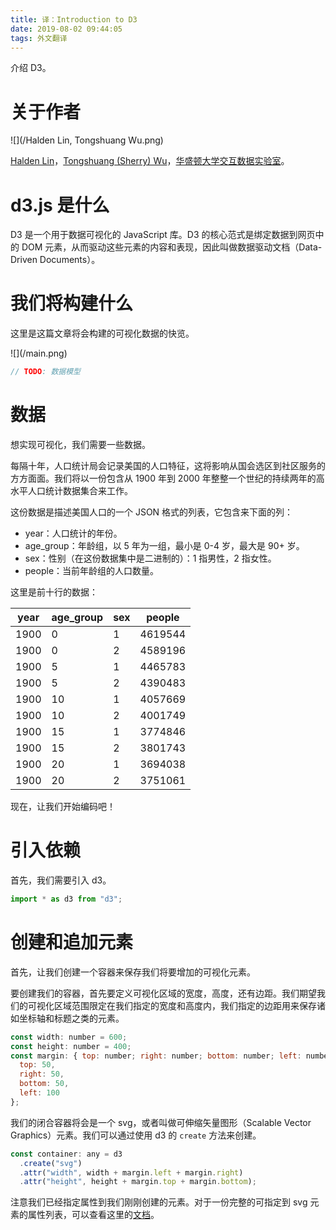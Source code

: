 ```yaml
---
title: 译：Introduction to D3
date: 2019-08-02 09:44:05
tags: 外文翻译
---
```


介绍 D3。

# 关于作者

![](/Halden Lin, Tongshuang Wu.png)

[Halden Lin](https://haldenl.com)，[Tongshuang (Sherry) Wu](http://homes.cs.washington.edu/~wtshuang/)，[华盛顿大学交互数据实验室](https://idl.cs.washington.edu)。

# d3.js 是什么

D3 是一个用于数据可视化的 JavaScript 库。D3 的核心范式是绑定数据到网页中的 DOM 元素，从而驱动这些元素的内容和表现，因此叫做数据驱动文档（Data-Driven Documents）。

# 我们将构建什么

这里是这篇文章将会构建的可视化数据的快览。

<div style="width: 640px;">![](/main.png)</div>

```JavaScript
// TODO: 数据模型
```

# 数据

想实现可视化，我们需要一些数据。

每隔十年，人口统计局会记录美国的人口特征，这将影响从国会选区到社区服务的方方面面。我们将以一份包含从 1900 年到 2000 年整整一个世纪的持续两年的高水平人口统计数据集合来工作。

这份数据是描述美国人口的一个 JSON 格式的列表，它包含来下面的列：

+ year：人口统计的年份。
+ age_group：年龄组，以 5 年为一组，最小是 0-4 岁，最大是 90+ 岁。
+ sex：性别（在这份数据集中是二进制的）：1 指男性，2 指女性。
+ people：当前年龄组的人口数量。

这里是前十行的数据：

| year | age_group | sex | people |
| ---- | --------- | --- | ------ |
| 1900 | 0         | 1   | 4619544 |
| 1900 | 0         | 2   | 4589196 |
| 1900 | 5         | 1   | 4465783 |
| 1900 | 5         | 2   | 4390483 |
| 1900 | 10        | 1   | 4057669 |
| 1900 | 10        | 2   | 4001749 |
| 1900 | 15        | 1   | 3774846 |
| 1900 | 15        | 2   | 3801743 |
| 1900 | 20        | 1   | 3694038 |
| 1900 | 20        | 2   | 3751061 |

现在，让我们开始编码吧！

# 引入依赖

首先，我们需要引入 d3。

```JavaScript
import * as d3 from "d3";
```

# 创建和追加元素

首先，让我们创建一个容器来保存我们将要增加的可视化元素。

要创建我们的容器，首先要定义可视化区域的宽度，高度，还有边距。我们期望我们的可视化区域范围限定在我们指定的宽度和高度内，我们指定的边距用来保存诸如坐标轴和标题之类的元素。

```JavaScript
const width: number = 600;
const height: number = 400;
const margin: { top: number; right: number; bottom: number; left: number } = {
  top: 50,
  right: 50,
  bottom: 50,
  left: 100
};
```

我们的闭合容器将会是一个 svg，或者叫做可伸缩矢量图形（Scalable Vector Graphics）元素。我们可以通过使用 d3 的 `create` 方法来创建。

```JavaScript
const container: any = d3
  .create("svg")
  .attr("width", width + margin.left + margin.right)
  .attr("height", height + margin.top + margin.bottom);
```

注意我们已经指定属性到我们刚刚创建的元素。对于一份完整的可指定到 svg 元素的属性列表，可以查看这里的[文档](https://developer.mozilla.org/en-US/docs/Web/SVG/Attribute)。
